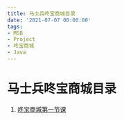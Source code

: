 ```yaml
---
title: 马士兵咚宝商城目录
date: '2021-07-07 00:00:00'
tags:
- MSB
- Project
- 咚宝商城
- Java
---
```


# 马士兵咚宝商城目录

1. [咚宝商城第一节课](dongbao-mall-01.md)


